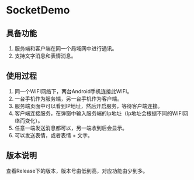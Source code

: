 # SocketDemo

## 具备功能

1. 服务端和客户端在同一个局域网中进行通讯。
2. 支持文字消息和表情消息。

## 使用过程

1. 同一个WIFI网络下，两台Android手机连接此WIFI。
2. 一台手机作为服务端，另一台手机作为客户端。
3. 服务端页面中可以看到IP地址，然后开启服务，等待客户端连接。
4. 客户端连接服务，在弹窗中输入服务端的Ip地址（Ip地址会根据不同的WIFI网络而变化）。
5. 任意一端发送消息都可以，另一端收到后会显示。
6. 可以发送表情，或者表情 + 文字。

## 版本说明

查看Release下的版本，版本号由低到高，对应功能由少到多。



